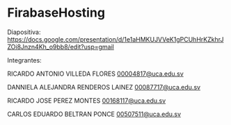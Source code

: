 # FirabaseHosting

Diapositiva: https://docs.google.com/presentation/d/1e1aHMKUJVVeK1gPCUhHrKZkhrJZOi8Jnzn4Kh_o9bb8/edit?usp=gmail

Integrantes:

RICARDO ANTONIO VILLEDA FLORES <00004817@uca.edu.sv>

DANNIELA ALEJANDRA RENDEROS LAINEZ <00087717@uca.edu.sv>

RICARDO JOSE PEREZ MONTES <00168117@uca.edu.sv>

CARLOS EDUARDO BELTRAN PONCE <00507511@uca.edu.sv>
